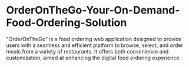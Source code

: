 # OrderOnTheGo-Your-On-Demand-Food-Ordering-Solution
"OrderOnTheGo" is a food ordering web application designed to provide users with a seamless and efficient platform to browse, select, and order meals from a variety of restaurants. It offers both convenience and customization, aimed at enhancing the digital food ordering experience.
